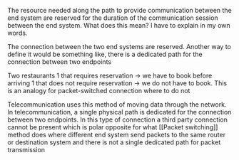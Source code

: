 The resource needed along the path to provide communication between the end system are reserved for the duration of the communication session between the end system. What does this mean? I have to explain in my own words.

The connection between the two end systems are reserved. Another way to define it would be something like, there is a dedicated path for the connection between two endpoints

Two restaurants 
1 that requires reservation -> we have to book before arriving
1 that does not require reservation -> we do not have to book. This is an analogy for packet-switched connection where to do not 

Telecommunication uses this method of moving data through the network. In telecommunication, a single physical path is dedicated for the connection between two endpoints. In this type of connection a third party connection cannot be present which is polar opposite for what [[Packet switching]] method does where different end system send packets to the same router or destination system and there is not a single dedicated path for packet transmission